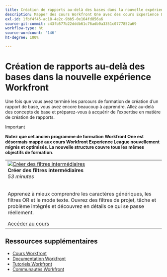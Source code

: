 ```yaml
---
title: Création de rapports au-delà des bases dans la nouvelle expérience Workfront
description: Mapper des cours Workfront One avec des cours Experience League
exl-id: 1fbf4f45-ac18-4e2c-9bb5-0e164fd856a6
source-git-commit: c43fb577b22dddb61c76adb0a3351c0777852a69
workflow-type: ht
source-wordcount: '146'
ht-degree: 100%

---
```


# Création de rapports au-delà des bases dans la nouvelle expérience Workfront

Une fois que vous avez terminé les parcours de formation de création d’un rapport de base, vous avez encore beaucoup à apprendre. Allez au-delà des concepts de base et préparez-vous à acquérir de l’expertise en matière de création de rapports.

>[!IMPORTANT]
>
>**Notez que cet ancien programme de formation Workfront One est désormais mappé aux cours Workfront Experience League nouvellement migrés et optimisés.  La nouvelle structure couvre tous les mêmes objectifs de formation**.

<table>
  <tr>
   <td>
      <a href="https://experienceleague.adobe.com/?recommended=Workfront-U-1-2022.2.reporting">
      <img alt="Créer des filtres intermédiaires" src="https://cdn.experienceleague.adobe.com/thumb/create-intermediate-filters.png"/>
      </a>
      <div>
         <strong>Créer des filtres intermédiaires</strong></a>
<br/><em>53 minutes</em>
      </div>
      <p>
        <br/>
Apprenez à mieux comprendre les caractères génériques, les filtres OR et le mode texte. Ouvrez des filtres de projet, tâche et problème intégrés et découvrez en détails ce qui se passe réellement.
      </p>
      <a  rel="noreferrer" target="_blank" href="https://experienceleague.adobe.com/?recommended=Workfront-U-1-2022.2.reporting" class="spectrum-Button spectrum-Button--primary spectrum-Button--sizeM">
<span class="spectrum-Button-label has-no-wrap has-text-weight-bold">Accéder au cours</span>
</a>
   </td>   
  </tr>

</table>

## Ressources supplémentaires

* [Cours Workfront](https://experienceleague.adobe.com/?lang=fr&amp;Solution=Workfront#courses)
* [Documentation Workfront](https://experienceleague.adobe.com/docs/workfront.html?lang=fr)
* [Tutoriels Workfront](https://experienceleague.adobe.com/docs/workfront-learn/tutorials-workfront/home.html?lang=fr)
* [Communautés Workfront](https://experienceleaguecommunities.adobe.com/t5/workfront/ct-p/workfront)
